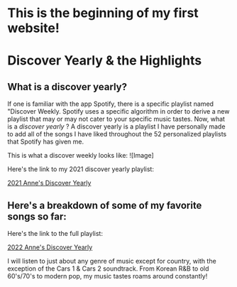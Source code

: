 # This is the beginning of my first website!
# Discover Yearly & the Highlights
## What is a discover yearly?

If one is familiar with the app Spotify, there is a specific playlist named "Discover Weekly. Spotify uses a specific algorithm in order to derive a new playlist that may or may not cater to your specific music tastes. Now, what is a *discover yearly* ? A discover yearly is a playlist I have personally made to add all of the songs I have liked throughout the 52 personalized playlists that Spotify has given me. 

This is what a discover weekly looks like: 
![Image]

Here's the link to my 2021 discover yearly playlist: 

[2021 Anne's Discover Yearly](https://open.spotify.com/playlist/6yYHbQdX02nHBee4HyN7Nc?si=ab89984369684800)

## Here's a breakdown of some of my favorite songs so far: 
Here's the link to the full playlist: 

[2022 Anne's Discover Yearly](https://open.spotify.com/playlist/4xzHksAWlraprPkpIDBv8x?si=0e49bc68cb55467b)

I will listen to just about any genre of music except for country, with the exception of the Cars 1 & Cars 2 soundtrack. From Korean R&B to old 60's/70's to modern pop, my music tastes roams around constantly! 
